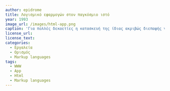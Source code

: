 ```yaml
---
author: epidrome
title: Λογισμικό εφαρμογών στον παγκόσμιο ιστό
year: 1993
image_url: /images/html-app.png
caption: 'Για πολλές δεκαετίες η κατασκευή της ίδιας ακριβώς διεπαφής για ένα διαφορετικό λειτουργικό σύστημα θα σήμαινε ότι ο προγραμματιστής θα έπρεπε    να γράψει και μακροπρόθεσμα να συντηρήσει διαφορετικό πηγαίο κώδικα, αλλά η   καθιέρωση της τεχνολογίας του ιστού έδωσε την δυνατότητα της φορητότητας      ανάμεσα σε διαφορετικά συστήματα τουλάχιστον για τον κώδικα της               διεπαφής' 
license_url: 
license_text: 
categories:
  - Εργαλεία 
  - Ορισμός
  - Markup languages
tags:
  - WWW 
  - App 
  - Html
  - Markup languages
---
```

